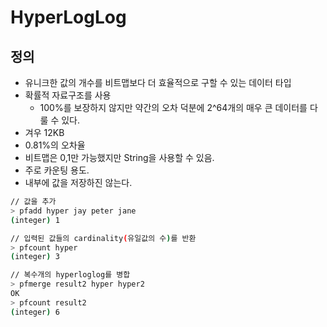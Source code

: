 # HyperLogLog

## 정의
- 유니크한 값의 개수를 비트맵보다 더 효율적으로 구할 수 있는 데이터 타입
- 확률적 자료구조를 사용
  - 100%를 보장하지 않지만 약간의 오차 덕분에 2^64개의 매우 큰 데이터를 다룰 수 있다.
- 겨우 12KB
- 0.81%의 오차율
- 비트맵은 0,1만 가능했지만 String을 사용할 수 있음.
- 주로 카운팅 용도.
- 내부에 값을 저장하진 않는다.


```sh
// 값을 추가
> pfadd hyper jay peter jane
(integer) 1

// 입력된 값들의 cardinality(유일값의 수)를 반환
> pfcount hyper
(integer) 3

// 복수개의 hyperloglog를 병합
> pfmerge result2 hyper hyper2
OK
> pfcount result2
(integer) 6
```
